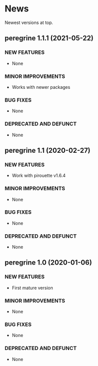 # News

Newest versions at top.

## peregrine 1.1.1 (2021-05-22)

### NEW FEATURES

  * None
  
### MINOR IMPROVEMENTS

  * Works with newer packages

### BUG FIXES

  * None

### DEPRECATED AND DEFUNCT

  * None

## peregrine 1.1 (2020-02-27)

### NEW FEATURES

  * Work with pirouette v1.6.4
  
### MINOR IMPROVEMENTS

  * None

### BUG FIXES

  * None

### DEPRECATED AND DEFUNCT

  * None

## peregrine 1.0 (2020-01-06)

### NEW FEATURES

  * First mature version
  
### MINOR IMPROVEMENTS

  * None

### BUG FIXES

  * None

### DEPRECATED AND DEFUNCT

  * None

